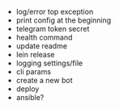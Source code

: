 
- log/error top exception
- print config at the beginning
- telegram token secret
- health command
- update readme
- lein release
- logging settings/file
- cli params
- create a new bot
- deploy
- ansible?
